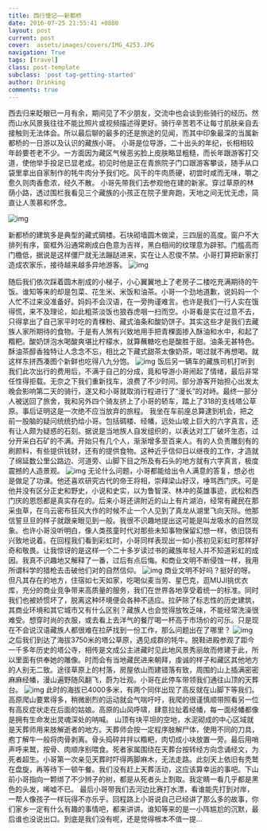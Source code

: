 ```yaml
---
title: 西行慢记——新都桥
date: 2016-07-25 21:55:41 +0800
layout: post
current: post
cover:  assets/images/covers/IMG_4253.JPG
navigation: True
tags: [travel]
class: post-template
subclass: 'post tag-getting-started'
author: Drinking
comments: true
---
```


西去归来眨眼已一月有余，期间见了不少朋友，交流中也会谈到些骑行的经历。然而山水风景我往往不能比照片或视频描述得更好。骑行辛苦若不让每寸肌肤亲自去接触则无法体会。所以最后聊的最多的还是旅途的见闻，而其中印象最深的当属新都桥的一日游以及认识的藏族小哥。
小哥是位导游，二十出头的年纪，长相相较年龄要苍老不少。一方面因为藏区气候恶劣脸上皮肤略显粗糙，而长年跟游客打交道，使他举手投足已显老成。初见时他是正在青旅院子门口跟游客攀谈，随手从口袋里拿出自家制作的牦牛肉分予我们吃。风干的牛肉质硬，初尝时咸而无味，嚼之愈久则肉香愈浓，经久不散。
小哥先带我们去参观他在建的新家。穿过草原的林荫小路，透过围栏我看见三个藏族的小孩正在院子里奔跑，天地之间无忧无虑，简直让人羡慕和怀念。


![img](https://img.zi.com/images/2016/7/25/2016/5773283a0cf29338e7e9a7ff_f2a13690-b0d2-4a3e-bf08-5190dd1aec10.jpg/s150070)

新都桥的建筑多是典型的藏式碉楼。石块砌墙圆木做梁，三四层的高度。窗户不大排列有序，窗框外沿通常刷成白色意为吉祥，黑白相间的纹理意为辟邪。门槛高而门檐低，据说是这样僵尸就无法蹦跶进来，实在让人忍俊不禁。小哥打算把新家打造成农家乐，接待越来越多异地游客。
![img](https://img.zi.com/images/2016/7/25/2016/5773283a0cf29338e7e9a7ff_263c2a09-2d3b-48c2-939f-6d493f691abc.jpg/s150070)

随后我们依次踩着圆木削成的小梯子，小心翼翼地上了老房子二楼吃充满期待的午饭。谁知等来的却是包菜、花生米、米饭和油茶。小哥一个劲地道歉，说妈妈一个人忙不过来没准备好。妈妈不会汉语，在一旁拘谨难言。也许是我们一行人实在饿得慌，来不及理论，如此粗茶淡饭也狼吞虎咽一扫而空。小哥看是实在过意不去，只得拿出了自己家平时吃的青稞粉、藏式油条和酸奶饼子。其实这些才是我们去藏族人家所期待的食物。于是有人煞有兴致地用手把青稞面掺入酥油和水中，和起了糌粑。酸奶饼泡水喝酸爽堪比柠檬水，就算蘸糖吃也是酸胜于甜。油条无甚特色。酥油茶醇香独特让人念念不忘，相比之下藏式甜茶太像奶茶，喝过就不再想喝。就这样东拼西凑图个新鲜也吃得八九分饱。
![img](https://img.zi.com/images/2016/7/25/2016/5773283a0cf29338e7e9a7ff_3efc369a-cf8a-40c7-8175-04334062e05f.jpg/s150070)
饭后另一辆车的藏族司机打听到我们此次出行的费用后，不满于自己的分成，竟和导游小哥闹起了情绪，最后非常任性得拒载。无奈之下我们重新找车，浪费了不少时间。部分游客开始担心出发太晚会影响第二天的骑行，遂又和小哥就取消行程进行了“漫长”的对峙。最终一部分人被送回了旅舍，我和另外四个骑友挤上了小哥的轿车，踏上了318的支线塔公草原。事后证明这是一次绝不应当放弃的旅程。
我坐在车前座总算逮到机会，把之前一股脑的疑问统统扔给小哥。包括碉楼、经幡，远处山坡上巨大的六字真言，还有让人颇为疑惑的石刻。据说是当地族人自发组织的，以表达对工厂破坏生态，过分开采白石矿的不满。开始只有几个人，渐渐增多至百来人。有的人负责雕刻有的刷颜料，有些提供钱财，还有的提供食物。这种近乎信仰日以继夜的工作，才造就了绵延数公里公路边、河道旁、山脚下目之所及有石头的地方就有六字真言，极度震撼的人造景观。
![img](https://img.zi.com/images/2016/7/28/2016/5773283a0cf29338e7e9a7ff_c030873e-888f-4e29-bf85-67a7e44b7f10.jpg/s150070)
无论什么问题，小哥都能给出令人满意的答复，想必也是做足了功课。他还喜欢研究古代的帝王将相，崇拜梁山好汉，唾骂西门庆。可是他并没有区分正史和野史，小说和史实，以为鲁智深、林冲的英雄事迹，武松和西门庆的恩怨都是真实存在的。后来小哥还讲附近的山上有片湖泊，经常有藏民在那采虫草，在乌云密布狂风大作的时候不止一个人见到了真龙从湖里飞向天际。他那信誓旦旦的样子就跟亲眼见到一般。我很不识趣地提出这可能是叫龙吸水的自然现象。也许小哥没听明白，像人类孩童时代对那些未知事物保留幻想一样，依旧饶有兴致地说着。在回程我们看到彩虹时，小哥同样表现出一如小孩初见彩虹时那样好奇和敬畏。让我惊讶的是这样一个二十多岁读过书的藏族年轻人并不知道彩虹的成因。我真不识趣地又解释了一番，过后有点后悔。和商业文明不断侵蚀一样，我用所谓科学的猎枪去击破他们对的自然信仰。
![img](https://img.zi.com/images/2016/7/28/2016/5773283a0cf29338e7e9a7ff_cfa355ed-cf42-42af-8b37-fbc153dafcc7.jpg/s150070)
商业文明不好吗？挺好的呀。但凡其存在的地方，住宿如七天如家，吃喝似麦当劳、星巴克，逛MUJI挑优衣库，充分的商业竞争带来高质量的服务，我们在世界各地享受着统一的标准。同时我们也被娇惯坏了，脱离这种环境便会各种不适应。拉萨除了标志性的历史建筑，其商业环境和其它城市又有什么区别？藏族人也会觉得放牧乏味，不能经常洗澡很难受。想穿时尚的衣服，或去看上去洋气的餐厅喝一杯高于市场价的可乐。只是现在不会说汉语藏族人都很难在拉萨找到一份工作，那么问题出在了哪里？
![img](https://img.zi.com/images/2016/7/28/2016/5773283a0cf29338e7e9a7ff_408e564e-9205-4a8a-9c00-d7685936aa0a.jpg/s150070)
之后我们到达了海拔3750米的塔公草原，遇见成群的牦牛。脱鞋进殿参观了距今一千多年历史的塔公寺，相传是文成公主进藏时见此地风景秀丽故而修建于此，所以里面有供奉她的雕像。时而会有当地藏民进来朝拜，虔诚的样子和藏区其他地方的人别无二致。途径草原上的村落，房屋依山而建错落有致，周围的山上插满密密麻麻经幡，漫山遍野随风翻飞，蔚为壮观。小哥在此停车带领我们通往山顶的天葬台。
![img](https://img.zi.com/images/2016/7/28/2016/5773283a0cf29338e7e9a7ff_775d169a-0cbc-4b3a-9fce-651b4f4b50d5.jpg/s150070)
此时的海拔已4000多米，有两个同伴出现了高反就在山脚下等我们。高原爬山要累得多，稍微剧烈的运动就会气喘吁吁，我爬的很谨慎顺带照看另一位有高反症状走在后面的姑娘。高原的山风呼啸，肆意拉扯着经幡，每一面经幡都像是拥有生命发出灵魂深处的呐喊。
山顶有块平坦的空地，水泥砌成的中心区域就是天葬师用来肢解逝者的地方。天葬师会按一定程序肢解尸体，使用不同的刀具，庖丁解牛一般将肉骨剥离。骨头捣碎并拌以糌粑，肉切成小块放置一旁。最后用哨声呼来鹫，按骨、肉顺序别喂食。死者家属围绕在天葬台按转经方向念诵经文，为死者超生。小哥第一次亲见天葬时吓得两脚麻木，无法走路。此刻天上依旧有秃鹫在盘旋，再等待下一顿午餐。我们没有赶上天葬活动，这应该算幸运的事吧。下山前小哥指向一颗绑了不少辫子的树，都是从死者头上割取。我定睛一看几乎都是黑色的头发，唏嘘不已。
最后小哥带我们去河边比赛打水漂，看谁能先打到对岸，一帮人像孩子一样玩得不亦乐乎。回程路上小哥说自己已经讲了那么多的故事，你们家乡一定有什么有趣的事情吧，都来讲讲。谁知等来的是一小阵尴尬的沉默，最后谁也没说出口。到底是我们没有呢，还是觉得根本不值一提...

